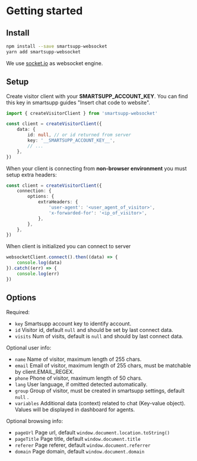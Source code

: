 # Getting started


## Install

```sh
npm install --save smartsupp-websocket
yarn add smartsupp-websocket
```

We use [socket.io](https://github.com/socketio/socket.io-client) as websocket engine.


## Setup

Create visitor client with your __SMARTSUPP_ACCOUNT_KEY__. 
You can find this key in smartsupp guides "Insert chat code to website".

```ts
import { createVisitorClient } from 'smartsupp-websocket'

const client = createVisitorClient({
    data: {
        id: null, // or id returned from server
        key: '__SMARTSUPP_ACCOUNT_KEY__',
        // ...
    },
})
```

When your client is connecting from **non-browser environment** you must setup extra headers: 

```ts
const client = createVisitorClient({
    connection: {
        options: {
            extraHeaders: {
                'user-agent': '<user_agent_of_visitor>',
                'x-forwarded-for': '<ip_of_visitor>',
            },
        },
    },
})
```

When client is initialized you can connect to server

```ts
websocketClient.connect().then((data) => {
    console.log(data)
}).catch((err) => {
    console.log(err)
})
```


## Options

Required:
- `key` Smartsupp account key to identify account.
- `id` Visitor id, default `null` and should be set by last connect data.
- `visits` Num of visits, default is `null` and should by last connect data.

Optional user info:
- `name` Name of visitor, maximum length of 255 chars.
- `email` Email of visitor, maximum length of 255 chars, must be matchable by client.EMAIL_REGEX.
- `phone` Phone of visitor, maximum length of 50 chars.
- `lang` User language, if omitted detected automatically.
- `group` Group of visitor, must be created in smartsupp settings, default `null` .
- `variables` Additional data (context) related to chat (Key-value object). Values will be displayed in dashboard for agents.

Optional browsing info:
- `pageUrl` Page url, default `window.document.location.toString()`
- `pageTitle` Page title, default `window.document.title`
- `referer` Page referer, default `window.document.referrer`
- `domain` Page domain, default `window.document.domain`
